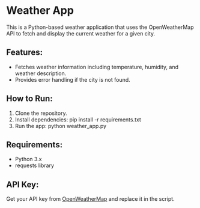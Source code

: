 # Weather App

This is a Python-based weather application that uses the OpenWeatherMap API to fetch and display the current weather for a given city.

## Features:
- Fetches weather information including temperature, humidity, and weather description.
- Provides error handling if the city is not found.

## How to Run:
1. Clone the repository.
2. Install dependencies: pip install -r requirements.txt
3. Run the app: python weather_app.py

## Requirements:
- Python 3.x
- requests library

## API Key:
Get your API key from [OpenWeatherMap](https://openweathermap.org/api) and replace it in the script.

